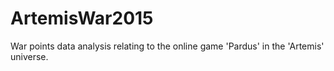# ArtemisWar2015
War points data analysis relating to the online game 'Pardus' in the 'Artemis' universe.
